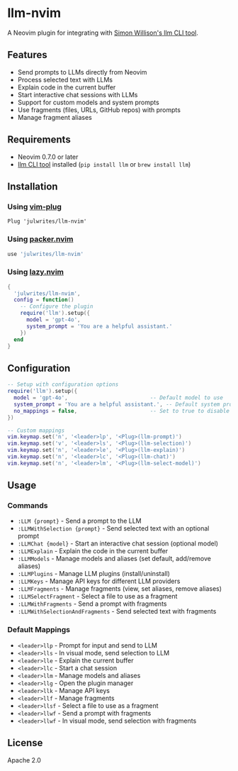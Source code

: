 # llm-nvim

A Neovim plugin for integrating with [Simon Willison's llm CLI tool](https://github.com/simonw/llm).

## Features

- Send prompts to LLMs directly from Neovim
- Process selected text with LLMs
- Explain code in the current buffer
- Start interactive chat sessions with LLMs
- Support for custom models and system prompts
- Use fragments (files, URLs, GitHub repos) with prompts
- Manage fragment aliases

## Requirements

- Neovim 0.7.0 or later
- [llm CLI tool](https://github.com/simonw/llm) installed (`pip install llm` or `brew install llm`)

## Installation

### Using [vim-plug](https://github.com/junegunn/vim-plug)

```vim
Plug 'julwrites/llm-nvim'
```

### Using [packer.nvim](https://github.com/wbthomason/packer.nvim)

```lua
use 'julwrites/llm-nvim'
```

### Using [lazy.nvim](https://github.com/folke/lazy.nvim)

```lua
{
  'julwrites/llm-nvim',
  config = function()
    -- Configure the plugin
    require('llm').setup({
      model = 'gpt-4o',
      system_prompt = 'You are a helpful assistant.'
    })
  end
}
```

## Configuration

```lua
-- Setup with configuration options
require('llm').setup({
  model = 'gpt-4o',                          -- Default model to use
  system_prompt = 'You are a helpful assistant.', -- Default system prompt
  no_mappings = false,                       -- Set to true to disable default mappings
})

-- Custom mappings
vim.keymap.set('n', '<leader>lp', '<Plug>(llm-prompt)')
vim.keymap.set('v', '<leader>ls', '<Plug>(llm-selection)')
vim.keymap.set('n', '<leader>le', '<Plug>(llm-explain)')
vim.keymap.set('n', '<leader>lc', '<Plug>(llm-chat)')
vim.keymap.set('n', '<leader>lm', '<Plug>(llm-select-model)')
```

## Usage

### Commands

- `:LLM {prompt}` - Send a prompt to the LLM
- `:LLMWithSelection {prompt}` - Send selected text with an optional prompt
- `:LLMChat {model}` - Start an interactive chat session (optional model)
- `:LLMExplain` - Explain the code in the current buffer
- `:LLMModels` - Manage models and aliases (set default, add/remove aliases)
- `:LLMPlugins` - Manage LLM plugins (install/uninstall)
- `:LLMKeys` - Manage API keys for different LLM providers
- `:LLMFragments` - Manage fragments (view, set aliases, remove aliases)
- `:LLMSelectFragment` - Select a file to use as a fragment
- `:LLMWithFragments` - Send a prompt with fragments
- `:LLMWithSelectionAndFragments` - Send selected text with fragments

### Default Mappings

- `<leader>llp` - Prompt for input and send to LLM
- `<leader>lls` - In visual mode, send selection to LLM
- `<leader>lle` - Explain the current buffer
- `<leader>llc` - Start a chat session
- `<leader>llm` - Manage models and aliases
- `<leader>llg` - Open the plugin manager
- `<leader>llk` - Manage API keys
- `<leader>llf` - Manage fragments
- `<leader>llsf` - Select a file to use as a fragment
- `<leader>llwf` - Send a prompt with fragments
- `<leader>llwf` - In visual mode, send selection with fragments

## License

Apache 2.0
